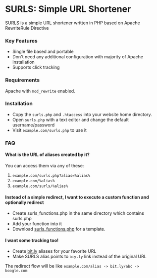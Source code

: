 # SURLS: Simple URL Shortener
SURLS is a simple URL shortener written in PHP based on Apache RewriteRule Directive

### Key Features
 - Single file based and portable
 - Don't need any additional configuration with majority of Apache installation
 - Supports click tracking

### Requirements
Apache with `mod_rewrite` enabled.

### Installation
- Copy the `surls.php` and `.htaccess` into your website home directory.
- Open `surls.php` with a text editor and change the default username/password
- Visit `example.com/surls.php` to use it

### FAQ

#### What is the URL of aliases created by it?
You can access them via any of these:

1. `example.com/surls.php?alias=%alias%`
2. `example.com/%alias%`
3. `example.com/surls/%alias%`

#### Instead of a simple redirect, I want to execute a custom function and optionally redirect
- Create surls_functions.php in the same directory which contains surls.php
- Add your function into it
- Download [surls_functions.php](https://github.com/VarunAgw/SURLS/blob/master/surls_functions.php) for a template.

#### I want some tracking too!
- Create [bit.ly](https://bit.ly) aliases for your favorite URL
- Make SURLS alias points to `biy.ly` link instead of the original URL

The redirect flow will be like `example.com/alias -> bit.ly/abc -> boogle.com`